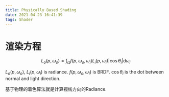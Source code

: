 ```yaml
---
title: Physically Based Shading
date: 2021-04-23 16:41:39
tags: Shader
---
```

# 渲染方程
$$L_{o}(p, \omega_{o}) = \int_{\Omega}f(p, \omega_{o}, \omega_{i})L_{i}(p, \omega_{i})|\cos\theta_{i}|\mathrm{d}\omega_{i}$$

$L_{o}(p, \omega_{o})$, $L_{i}(p, \omega_{i})$ is radiance.
$f(p, \omega_{o}, \omega_{i})$ is BRDF.
$\cos\theta_{i}$ is the dot between normal and light direction.
<!-- more -->
基于物理的着色算法就是计算视线方向的Radiance.